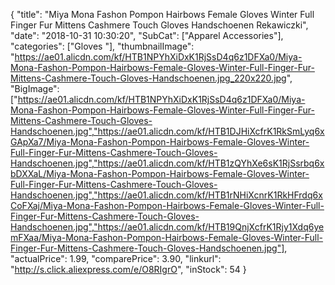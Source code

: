 {
	"title": "Miya Mona Fashon Pompon Hairbows Female Gloves Winter Full Finger Fur Mittens Cashmere Touch Gloves Handschoenen Rekawiczki",
	"date": "2018-10-31 10:30:20",
	"SubCat": ["Apparel Accessories"],
	"categories": ["Gloves "],
	"thumbnailImage": "https://ae01.alicdn.com/kf/HTB1NPYhXiDxK1RjSsD4q6z1DFXa0/Miya-Mona-Fashon-Pompon-Hairbows-Female-Gloves-Winter-Full-Finger-Fur-Mittens-Cashmere-Touch-Gloves-Handschoenen.jpg_220x220.jpg",
	"BigImage": ["https://ae01.alicdn.com/kf/HTB1NPYhXiDxK1RjSsD4q6z1DFXa0/Miya-Mona-Fashon-Pompon-Hairbows-Female-Gloves-Winter-Full-Finger-Fur-Mittens-Cashmere-Touch-Gloves-Handschoenen.jpg","https://ae01.alicdn.com/kf/HTB1DJHiXcfrK1RkSmLyq6xGApXa7/Miya-Mona-Fashon-Pompon-Hairbows-Female-Gloves-Winter-Full-Finger-Fur-Mittens-Cashmere-Touch-Gloves-Handschoenen.jpg","https://ae01.alicdn.com/kf/HTB1zQYhXe6sK1RjSsrbq6xbDXXaL/Miya-Mona-Fashon-Pompon-Hairbows-Female-Gloves-Winter-Full-Finger-Fur-Mittens-Cashmere-Touch-Gloves-Handschoenen.jpg","https://ae01.alicdn.com/kf/HTB1rNHiXcnrK1RkHFrdq6xCoFXaj/Miya-Mona-Fashon-Pompon-Hairbows-Female-Gloves-Winter-Full-Finger-Fur-Mittens-Cashmere-Touch-Gloves-Handschoenen.jpg","https://ae01.alicdn.com/kf/HTB19QnjXcfrK1Rjy1Xdq6yemFXaa/Miya-Mona-Fashon-Pompon-Hairbows-Female-Gloves-Winter-Full-Finger-Fur-Mittens-Cashmere-Touch-Gloves-Handschoenen.jpg"],
	"actualPrice": 1.99,
	"comparePrice": 3.90,
	"linkurl": "http://s.click.aliexpress.com/e/O8RIgrO",
	"inStock": 54
}
